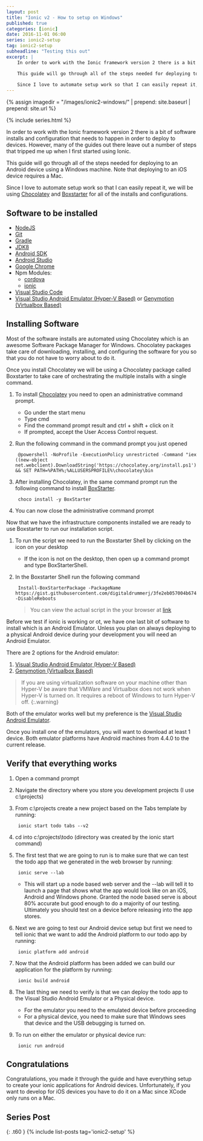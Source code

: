 ```yaml
---
layout: post
title: "Ionic v2 - How to setup on Windows"
published: true
categories: [ionic]
date: 2016-11-01 06:00
series: ionic2-setup
tag: ionic2-setup
subheadline: "Testing this out"
excerpt: | 
    In order to work with the Ionic framework version 2 there is a bit of software installs and configuration that needs to happen in order to deploy to devices.  However, many of the guides out there leave out a number of steps that tripped me up when I first started using Ionic.  

    This guide will go through all of the steps needed for deploying to an Android device using a Windows machine.  Note that deploying to an iOS device requires a Mac.  
    
    Since I love to automate setup work so that I can easily repeat it, we will be using [Chocolatey](http://www.chocolatey.org) and [Boxstarter](http://www.boxstarter.org) for all of the installs and configurations. 
---
```


{% assign imagedir = "/images/ionic2-windows/" | prepend: site.baseurl | prepend: site.url %}

{% include series.html %}

In order to work with the Ionic framework version 2 there is a bit of software installs and configuration that needs to happen in order to deploy to devices.  However, many of the guides out there leave out a number of steps that tripped me up when I first started using Ionic.  

This guide will go through all of the steps needed for deploying to an Android device using a Windows machine.  Note that deploying to an iOS device requires a Mac.  
    
Since I love to automate setup work so that I can easily repeat it, we will be using [Chocolatey](http://www.chocolatey.org) and [Boxstarter](http://www.boxstarter.org) for all of the installs and configurations. 
    
## Software to be installed

- [NodeJS](https://chocolatey.org/packages/nodejs)
- [Git](https://chocolatey.org/packages/git)
- [Gradle](http://chocolatey.org/packages/gradle)
- [JDK8](https://chocolatey.org/packages/jdk8)
- [Android SDK](https://chocolatey.org/packages/android-sdk)
- [Android Studio](https://chocolatey.org/packages/AndroidStudio)
- [Google Chrome](https://chocolatey.org/packages/GoogleChrome)
- Npm Modules: 
    * [cordova](https://www.npmjs.com/package/cordova)
    * [ionic](https://www.npmjs.com/package/ionic)
- [Visual Studio Code](https://code.visualstudio.com/)
- [Visual Studio Android Emulator (Hyper-V Based)](https://www.visualstudio.com/en-us/features/msft-android-emulator-vs.aspx) or [Genymotion (Virtualbox Based)](https://www.genymotion.com/fun-zone/)

## Installing Software

Most of the software installs are automated using Chocolatey which is an awesome Software Package Manager for Windows.  Chocolatey packages take care of downloading, installing, and configuring the software for you so that you do not have to worry about to do it.  

Once you install Chocolatey we will be using a Chocolatey package called Boxstarter to take care of orchestrating the multiple installs with a single command.  

1. To install [Chocolatey](http://www.chocolatey.org) you need to open an administrative command prompt.
    * Go under the start menu
    * Type cmd 
    * Find the command prompt result and ctrl + shift + click on it
    * If prompted, accept the User Access Control request.

1. Run the following command in the command prompt you just opened

        @powershell -NoProfile -ExecutionPolicy unrestricted -Command "iex ((new-object net.webclient).DownloadString('https://chocolatey.org/install.ps1'))" && SET PATH=%PATH%;%ALLUSERSPROFILE%\chocolatey\bin

1. After installing Chocolatey, in the same command prompt run the following command to install [BoxStarter](http://boxstarter.org).

        choco install -y BoxStarter

1. You can now close the administrative command prompt

Now that we have the infrastructure components installed we are ready to use Boxstarter to run our installation script.


1. To run the script we need to run the Boxstarter Shell by clicking on the icon on your desktop 
    * If the icon is not on the desktop, then open up a command prompt and type BoxStarterShell.

1. In the Boxstarter Shell run the following command
    
        Install-BoxStarterPackage -PackageName  https://gist.githubusercontent.com/digitaldrummerj/3fe2eb057004b6742b89/raw/021eb3bb7e48745c68507904cecde1625ed0eac1/ionic2  -DisableReboots

    > You can view the actual script in the your browser at [link](https://gist.githubusercontent.com/digitaldrummerj/3fe2eb057004b6742b89/raw/021eb3bb7e48745c68507904cecde1625ed0eac1/ionic2)
        
Before we test if ionic is working or ot, we have one last bit of software to install which is an Android Emulator.  Unless you plan on always deploying to a physical Android device during your development you will need an Android Emulator.  

There are 2 options for the Android emulator: 

1. [Visual Studio Android Emulator (Hyper-V Based)](https://www.visualstudio.com/vs/msft-android-emulator/)
1. [Genymotion (Virtualbox Based)](https://www.genymotion.com/fun-zone/)

> If you are using virtualization software on your machine other than Hyper-V be aware that VMWare and Virtualbox does not work when Hyper-V is turned on.  It requires a reboot of Windows to turn Hyper-V off.
{:.warning}

Both of the emulator works well but my preference is the [Visual Studio Android Emulator](https://www.visualstudio.com/vs/msft-android-emulator/).  

Once you install one of the emulators, you will want to download at least 1 device.  Both emulator platforms have Android machines from 4.4.0 to the current release.


## Verify that everything works

1. Open a command prompt
1. Navigate the directory where you store you development projects (I use c:\projects)
1. From c:\projects create a new project based on the Tabs template by running: 

        ionic start todo tabs --v2

1. cd into c:\projects\todo  (directory was created by the ionic start command)

1. The first test that we are going to run is to make sure that we can test the todo app that we generated in the web browser by running:

        ionic serve --lab

    * This will start up a node based web server and the --lab will tell it to launch a page that shows what the app would look like on an iOS, Android and Windows phone.  Granted the node based serve is about 80% accurate but good enough to do a majority of our testing.  Ultimately you should test on a device before releasing into the app stores.         

1. Next we are going to test our Android device setup but first we need to tell ionic that we want to add the Android platform to our todo app by running:

        ionic platform add android

1. Now that the Android platform has been added we can build our application for the platform by running:

        ionic build android

1. The last thing we need to verify is that we can deploy the todo app to the Visual Studio Android Emulator or a Physical device.  
    * For the emulator you need to the emulated device before proceeding
    * For a physical device, you need to make sure that Windows sees that device and the USB debugging is turned on.  

1. To run on either the emulator or physical device run: 

        ionic run android
  
## Congratulations

Congratulations, you made it through the guide and have everything setup to create your ionic applications for Android devices.  Unfortunately, if you want to develop for iOS devices you have to do it on a Mac since XCode only runs on a Mac.      
    

## Series Post
{: .t60 }
{% include list-posts tag='ionic2-setup' %}

    